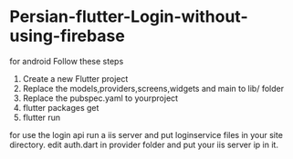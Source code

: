 # Persian-flutter-Login-without-using-firebase
for android 
Follow these steps
1) Create a new Flutter project
2) Replace the models,providers,screens,widgets and main to lib/ folder 
3) Replace the pubspec.yaml to yourproject
4) flutter packages get
5) flutter run


for use the login api run a iis server and put loginservice files in your site directory.
edit auth.dart in provider folder and put your iis server ip in it.
